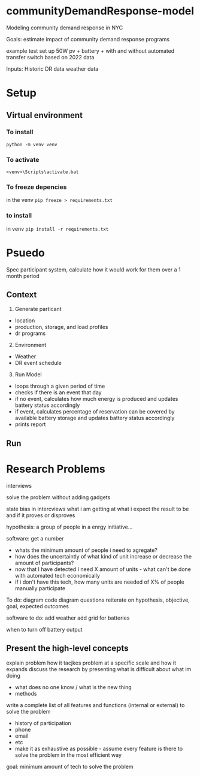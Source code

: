 # communityDemandResponse-model

Modeling community demand response in NYC

Goals:
estimate impact of community demand response programs

example test set up
50W pv + battery + with and without automated transfer switch based on 2022 data

Inputs:
Historic DR data
weather data


# Setup

##  Virtual environment

### To install
`python -m venv venv`

### To activate

`<venv>\Scripts\activate.bat`

### To freeze depencies

in the venv
`pip freeze > requirements.txt`

### to install

in venv
`pip install -r requirements.txt`

# Psuedo

Spec participant system, calculate how it would work for them over a 1 month period

## Context

1) Generate particant
* location
* production, storage, and load profiles
* dr programs

2) Environment
* Weather
* DR event schedule

3) Run Model
* loops through a given period of time
* checks if there is an event that day
* if no event, calculates how much energy is produced and updates battery status accordingly
* if event, calculates percentage of reservation can be covered by available battery storage and updates battery status accordingly
* prints report


## Run

# Research Problems

interviews

solve the problem without adding gadgets

state bias in intercviews
what i am getting at
what i expect the result to be
and if it proves or disproves

hypothesis: a group of people in a enrgy initiative...

software:
get a number
* whats the minimum amount of people i need to agregate?
* how does the uncertaintly of what kind of unit increase or decrease the amount of participants?
* now that I have detected I need X amount of units - what can't be done with automated tech economically
* if i don't have this tech, how many units are needed of X% of people manually participate

To do:
diagram code
diagram questions
reiterate on hypothesis, objective, goal, expected outcomes

software to do:
add weather
add grid for batteries

when to turn off battery output

## Present the high-level concepts

explain problem
how it tacjkes problem at a specific scale and how it expands
discuss the research by presenting what is difficult about what im doing
* what does no one know / what is the new thing
* methods

write a complete list of all features and functions (internal or external) to solve the problem
* history of participation
* phone
* email
* etc
* make it as exhaustive as possible - assume every feature is there to solve the problem in the most efficient way


goal: minimum amount of tech to solve the problem